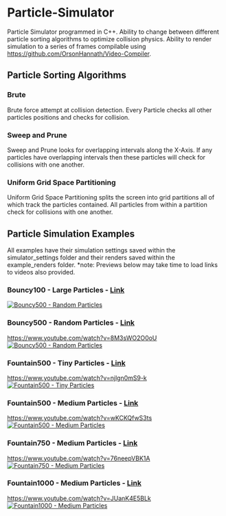 # Particle-Simulator
Particle Simulator programmed in C++. Ability to change between different particle sorting algorithms to optimize collision physics. Ability to render simulation to a series of frames compilable using https://github.com/OrsonHannath/Video-Compiler.

## Particle Sorting Algorithms
### Brute
Brute force attempt at collision detection. Every Particle checks all other particles positions and checks for collision.

### Sweep and Prune
Sweep and Prune looks for overlapping intervals along the X-Axis. If any particles have overlapping intervals then these particles will check for collisions with one another.

### Uniform Grid Space Partitioning
Uniform Grid Space Partitioning splits the screen into grid partitions all of which track the particles contained. All particles from within a partition check for collisions with one another.

## Particle Simulation Examples
All examples have their simulation settings saved within the simulator_settings folder and their renders saved within the example_renders folder.
*note: Previews below may take time to load links to videos also provided.

### Bouncy100 - Large Particles - [Link](https://www.youtube.com/watch?v=IkYRuh0KE_c)
[![Bouncy500 - Random Particles](example_renders/gifs/Bouncy100_Large.gif)](https://www.youtube.com/watch?v=IkYRuh0KE_c)

### Bouncy500 - Random Particles - [Link](https://www.youtube.com/watch?v=8M3sWO2O0oU)
https://www.youtube.com/watch?v=8M3sWO2O0oU
[![Bouncy500 - Random Particles](example_renders/gifs/Bouncy500_Random.gif)](https://www.youtube.com/watch?v=8M3sWO2O0oU)

### Fountain500 - Tiny Particles - [Link](https://www.youtube.com/watch?v=njlgn0mS9-k)
https://www.youtube.com/watch?v=njlgn0mS9-k
[![Fountain500 - Tiny Particles](example_renders/gifs/Fountain500_Tiny.gif)](https://www.youtube.com/watch?v=njlgn0mS9-k)

### Fountain500 - Medium Particles - [Link](https://www.youtube.com/watch?v=wKCKQfwS3ts)
https://www.youtube.com/watch?v=wKCKQfwS3ts
[![Fountain500 - Medium Particles](example_renders/gifs/Fountain500_Medium.gif)](https://www.youtube.com/watch?v=wKCKQfwS3ts)

### Fountain750 - Medium Particles - [Link](https://www.youtube.com/watch?v=76neepVBK1A)
https://www.youtube.com/watch?v=76neepVBK1A
[![Fountain750 - Medium Particles](example_renders/gifs/Fountain750_Medium.gif)](https://www.youtube.com/watch?v=76neepVBK1A)

### Fountain1000 - Medium Particles - [Link](https://www.youtube.com/watch?v=JUanK4E5BLk)
https://www.youtube.com/watch?v=JUanK4E5BLk
[![Fountain1000 - Medium Particles](example_renders/gifs/Fountain1000_Medium.gif)](https://www.youtube.com/watch?v=JUanK4E5BLk)
